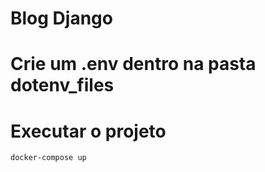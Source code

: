 # Blog Django


# Crie um .env dentro na pasta dotenv_files

# Executar o projeto

`docker-compose up`

